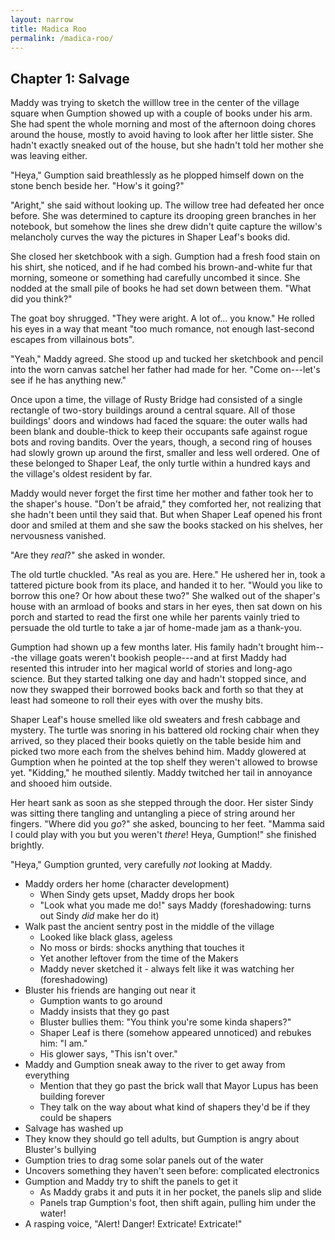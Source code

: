 ```yaml
---
layout: narrow
title: Madica Roo
permalink: /madica-roo/
---
```


## Chapter 1: Salvage

Maddy was trying to sketch the willlow tree in the center of the village square
when Gumption showed up with a couple of books under his arm.
She had spent the whole morning and most of the afternoon doing chores around the house,
mostly to avoid having to look after her little sister.
She hadn't exactly sneaked out of the house,
but she hadn't told her mother she was leaving either.

"Heya," Gumption said breathlessly as he plopped himself down on the stone bench beside her.
"How's it going?"

"Aright," she said without looking up.
The willow tree had defeated her once before.
She was determined to capture its drooping green branches in her notebook,
but somehow the lines she drew didn't quite capture the willow's melancholy curves
the way the pictures in Shaper Leaf's books did.

She closed her sketchbook with a sigh.
Gumption had a fresh food stain on his shirt, she noticed,
and if he had combed his brown-and-white fur that morning,
someone or something had carefully uncombed it since.
She nodded at the small pile of books he had set down between them.
"What did you think?"

The goat boy shrugged.
"They were aright. A lot of... you know."
He rolled his eyes in a way that meant
"too much romance, not enough last-second escapes from villainous bots".

"Yeah," Maddy agreed.
She stood up and tucked her sketchbook and pencil into
the worn canvas satchel her father had made for her.
"Come on---let's see if he has anything new."

Once upon a time,
the village of Rusty Bridge had consisted of a single rectangle of two-story buildings
around a central square.
All of those buildings' doors and windows had faced the square:
the outer walls had been blank and double-thick
to keep their occupants safe against rogue bots and roving bandits.
Over the years,
though,
a second ring of houses had slowly grown up around the first,
smaller and less well ordered.
One of these belonged to Shaper Leaf,
the only turtle within a hundred kays and the village's oldest resident by far.

Maddy would never forget the first time her mother and father took her to the shaper's house.
"Don't be afraid," they comforted her,
not realizing that she hadn't been until they said that.
But when Shaper Leaf opened his front door and smiled at them
and she saw the books stacked on his shelves,
her nervousness vanished.

"Are they *real*?" she asked in wonder.

The old turtle chuckled.
"As real as you are.
Here."
He ushered her in,
took a tattered picture book from its place,
and handed it to her.
"Would you like to borrow this one? Or how about these two?"
She walked out of the shaper's house with an armload of books and stars in her eyes,
then sat down on his porch and started to read the first one
while her parents vainly tried to persuade the old turtle to take a jar of home-made jam as a thank-you.

Gumption had shown up a few months later.
His family hadn't brought him---the village goats weren't bookish people---and
at first Maddy had resented this intruder into her magical world of stories and long-ago science.
But they started talking one day and hadn't stopped since,
and now they swapped their borrowed books back and forth
so that they at least had someone to roll their eyes with over the mushy bits.

Shaper Leaf's house smelled like old sweaters and fresh cabbage and mystery.
The turtle was snoring in his battered old rocking chair when they arrived,
so they placed their books quietly on the table beside him
and picked two more each from the shelves behind him.
Maddy glowered at Gumption when he pointed at the top shelf they weren't allowed to browse yet.
"Kidding," he mouthed silently.
Maddy twitched her tail in annoyance and shooed him outside.

Her heart sank as soon as she stepped through the door.
Her sister Sindy was sitting there
tangling and untangling a piece of string around her fingers.
"Where did you *go*?" she asked,
bouncing to her feet.
"Mamma said I could play with you but you weren't *there*!
Heya, Gumption!"
she finished brightly.

"Heya," Gumption grunted,
very carefully *not* looking at Maddy.

<!-- 2020-02-08: 738 words -->

-   Maddy orders her home (character development)
    -   When Sindy gets upset, Maddy drops her book
    -   "Look what you made me do!" says Maddy (foreshadowing: turns out Sindy *did* make her do it)
-   Walk past the ancient sentry post in the middle of the village
    -   Looked like black glass, ageless
    -   No moss or birds: shocks anything that touches it
    -   Yet another leftover from the time of the Makers
    -   Maddy never sketched it - always felt like it was watching her (foreshadowing)
-   Bluster his friends are hanging out near it
    -   Gumption wants to go around
    -   Maddy insists that they go past
    -   Bluster bullies them: "You think you're some kinda shapers?"
    -   Shaper Leaf is there (somehow appeared unnoticed) and rebukes him: "I am."
    -   His glower says, "This isn't over."
-   Maddy and Gumption sneak away to the river to get away from everything
    -   Mention that they go past the brick wall that Mayor Lupus has been building forever
    -   They talk on the way about what kind of shapers they'd be if they could be shapers
-   Salvage has washed up
-   They know they should go tell adults, but Gumption is angry about Bluster's bullying
-   Gumption tries to drag some solar panels out of the water
-   Uncovers something they haven't seen before: complicated electronics
-   Gumption and Maddy try to shift the panels to get it
    -   As Maddy grabs it and puts it in her pocket, the panels slip and slide
    -   Panels trap Gumption's foot, then shift again, pulling him under the water!
-   A rasping voice, "Alert!  Danger!  Extricate!  Extricate!"
